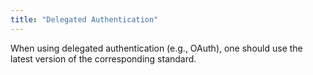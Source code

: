 ```yaml
---
title: "Delegated Authentication"
---
```

When using delegated authentication (e.g., OAuth), one should use the latest
version of the corresponding standard.
